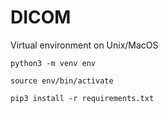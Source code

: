 # DICOM

Virtual environment on Unix/MacOS

```shell
python3 -m venv env

source env/bin/activate

pip3 install -r requirements.txt
```
